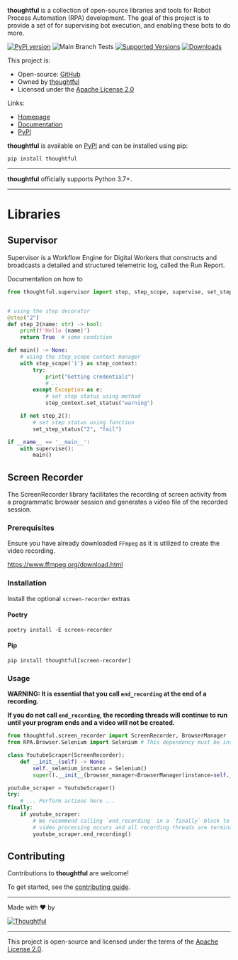 **thoughtful** is a collection of open-source libraries and tools for Robot Process
Automation (RPA) development. The goal of this project is to provide a set of
for supervising bot execution, and enabling these bots to do more.

[![PyPi version](https://badgen.net/pypi/v/thoughtful/)](https://pypi.org/project/thoughtful/)
![Main Branch Tests](https://github.com/Thoughtful-Automation/supervisor/actions/workflows/main-push.yml/badge.svg?branch=main)
[![Supported Versions](https://img.shields.io/pypi/pyversions/thoughtful.svg)](https://pypi.org/project/thoughtful)
[![Downloads](https://pepy.tech/badge/thoughtful/month)](https://pepy.tech/project/thoughtful)

[//]: # ([![GitHub release]&#40;https://img.shields.io/github/release/Thoughtful-Automation/supervisor.svg&#41;]&#40;https://GitHub.com/Naereen/StrapDown.js/releases/&#41;)


This project is:
* Open-source: [GitHub][url:gh]
* Owned by [thoughtful][url:ta]
* Licensed under the [Apache License 2.0][url:al]

Links:
* [Homepage][url:gh]
* [Documentation][url:docs]
* [PyPI][url:pypi]

**thoughtful** is available on [PyPI][url:pypi] and can be installed using pip:

```sh
pip install thoughtful
```

---

**thoughtful** officially supports Python 3.7+.

---

# Libraries

## Supervisor

Supervisor is a Workflow Engine for Digital Workers that constructs
and broadcasts a detailed and structured telemetric log, called the Run Report.

Documentation on how to

```python
from thoughtful.supervisor import step, step_scope, supervise, set_step_status


# using the step decorator
@step("2")
def step_2(name: str) -> bool:
    print(f'Hello {name}')
    return True  # some condition

def main() -> None:
    # using the step_scope context manager
    with step_scope('1') as step_context:
        try:
            print("Getting credentials")
            # ...
        except Exception as e:
            # set step status using method
            step_context.set_status("warning")

    if not step_2():
        # set step status using function
        set_step_status("2", "fail")

if __name__ == '__main__':
    with supervise():
        main()
```

## Screen Recorder
The ScreenRecorder library facilitates the recording of screen activity from a
programmatic browser session and generates a video file of the recorded session.

### Prerequisites
Ensure you have already downloaded `FFmpeg` as it is utilized to create the video recording.

https://www.ffmpeg.org/download.html

### Installation
Install the optional `screen-recorder` extras

#### Poetry
```shell
poetry install -E screen-recorder
```

#### Pip
```shell
pip install thoughtful[screen-recorder]
```

### Usage

**WARNING: It is essential that you call `end_recording` at the end of a recording.**

**If you do not call `end_recording`, the recording threads will continue to run until your program ends and a
video will not be created.**

```python
from thoughtful.screen_recorder import ScreenRecorder, BrowserManager
from RPA.Browser.Selenium import Selenium # This dependency must be installed separately

class YoutubeScraper(ScreenRecorder):
    def __init__(self) -> None:
        self._selenium_instance = Selenium()
        super().__init__(browser_manager=BrowserManager(instance=self._selenium_instance))

youtube_scraper = YoutubeScraper()
try:
    # ... Perform actions here ...
finally:
    if youtube_scraper:
        # We recommend calling `end_recording` in a `finally` block to ensure that
        # video processing occurs and all recording threads are terminated even if the Process fails
        youtube_scraper.end_recording()
```

## Contributing

Contributions to **thoughtful** are welcome!

To get started, see the [contributing guide](CONTRIBUTING.md).

---

  Made with ❤️ by

  [![Thoughtful](https://user-images.githubusercontent.com/1096881/141985289-317c2e72-3c2d-4e6b-800a-0def1a05f599.png)][url:ta]

---

This project is open-source and licensed under the terms of the [Apache License 2.0][url:al].


<!--  Link References -->

[url:ta]: https://www.thoughtful.ai/
[url:gh]: https://github.com/Thoughtful-Automation/supervisor
[url:pypi]: https://pypi.org/project/thoughtful/
[git:issues]: https://github.com/Thoughtful-Automation/supervisor/issues
[url:docs]: https://www.notion.so/thoughtfulautomation/Thoughtful-Library-c0333f67989d4044aa0a595eaf8fd07b
[url:al]: http://www.apache.org/licenses/LICENSE-2.0

